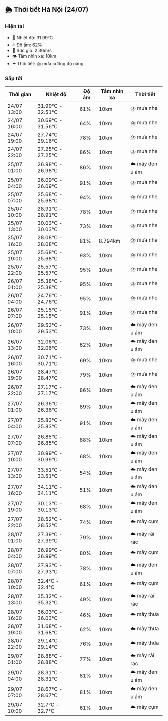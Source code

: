 ## 🌦️ Thời tiết Hà Nội (24/07)

### Hiện tại

- 🌡️ Nhiệt độ: 31.99℃
- 💦 Độ ẩm: 62%
- 💨 Sức gió: 2.36m/s
- 👁️ Tầm nhìn xa: 10km
- ☂️ Thời tiết: ⛈️ mưa cường độ nặng

### Sắp tới

| Thời gian | Nhiệt độ | Độ ẩm | Tầm nhìn xa | Thời tiết |
| --- | --- | --- | --- | --- |
| 24/07 13:00 | 31.99℃ - 32.51℃ | 61% | 10km | ⛈️ mưa nhẹ |
| 24/07 16:00 | 30.69℃ - 31.56℃ | 64% | 10km | ⛈️ mưa nhẹ |
| 24/07 19:00 | 27.74℃ - 29.16℃ | 78% | 10km | ⛈️ mưa nhẹ |
| 24/07 22:00 | 27.25℃ - 27.25℃ | 86% | 10km | ⛈️ mưa nhẹ |
| 25/07 01:00 | 26.98℃ - 26.98℃ | 86% | 10km | ☁️ mây đen u ám |
| 25/07 04:00 | 26.09℃ - 26.09℃ | 91% | 10km | ⛈️ mưa nhẹ |
| 25/07 07:00 | 25.68℃ - 25.68℃ | 94% | 10km | ⛈️ mưa nhẹ |
| 25/07 10:00 | 28.91℃ - 28.91℃ | 78% | 10km | ⛈️ mưa nhẹ |
| 25/07 13:00 | 30.03℃ - 30.03℃ | 73% | 10km | ⛈️ mưa nhẹ |
| 25/07 16:00 | 28.08℃ - 28.08℃ | 81% | 8.794km | ⛈️ mưa nhẹ |
| 25/07 19:00 | 25.68℃ - 25.68℃ | 93% | 10km | ⛈️ mưa nhẹ |
| 25/07 22:00 | 25.57℃ - 25.57℃ | 95% | 10km | ⛈️ mưa nhẹ |
| 26/07 01:00 | 25.38℃ - 25.38℃ | 95% | 10km | ⛈️ mưa nhẹ |
| 26/07 04:00 | 24.76℃ - 24.76℃ | 95% | 10km | ⛈️ mưa nhẹ |
| 26/07 07:00 | 25.15℃ - 25.15℃ | 91% | 10km | ⛈️ mưa nhẹ |
| 26/07 10:00 | 29.53℃ - 29.53℃ | 73% | 10km | ☁️ mây đen u ám |
| 26/07 13:00 | 32.06℃ - 32.06℃ | 62% | 10km | ☁️ mây đen u ám |
| 26/07 16:00 | 30.71℃ - 30.71℃ | 69% | 10km | ⛈️ mưa nhẹ |
| 26/07 19:00 | 28.47℃ - 28.47℃ | 79% | 10km | ⛈️ mưa nhẹ |
| 26/07 22:00 | 27.17℃ - 27.17℃ | 86% | 10km | ☁️ mây đen u ám |
| 27/07 01:00 | 26.36℃ - 26.36℃ | 89% | 10km | ☁️ mây đen u ám |
| 27/07 04:00 | 25.83℃ - 25.83℃ | 91% | 10km | ☁️ mây đen u ám |
| 27/07 07:00 | 26.85℃ - 26.85℃ | 88% | 10km | ☁️ mây đen u ám |
| 27/07 10:00 | 30.99℃ - 30.99℃ | 68% | 10km | ☁️ mây đen u ám |
| 27/07 13:00 | 33.51℃ - 33.51℃ | 54% | 10km | ☁️ mây đen u ám |
| 27/07 16:00 | 34.11℃ - 34.11℃ | 51% | 10km | ☁️ mây đen u ám |
| 27/07 19:00 | 30.13℃ - 30.13℃ | 68% | 10km | ☁️ mây đen u ám |
| 27/07 22:00 | 28.52℃ - 28.52℃ | 74% | 10km | ☁️ mây cụm |
| 28/07 01:00 | 27.39℃ - 27.39℃ | 79% | 10km | ☁️ mây rải rác |
| 28/07 04:00 | 26.99℃ - 26.99℃ | 80% | 10km | ☁️ mây cụm |
| 28/07 07:00 | 27.93℃ - 27.93℃ | 78% | 10km | ☁️ mây đen u ám |
| 28/07 10:00 | 32.4℃ - 32.4℃ | 61% | 10km | ☁️ mây cụm |
| 28/07 13:00 | 35.32℃ - 35.32℃ | 49% | 10km | ☁️ mây rải rác |
| 28/07 16:00 | 36.03℃ - 36.03℃ | 46% | 10km | ☁️ mây thưa |
| 28/07 19:00 | 31.68℃ - 31.68℃ | 62% | 10km | ☁️ mây thưa |
| 28/07 22:00 | 29.14℃ - 29.14℃ | 76% | 10km | ☁️ mây thưa |
| 29/07 01:00 | 28.88℃ - 28.88℃ | 77% | 10km | ☁️ mây rải rác |
| 29/07 04:00 | 28.31℃ - 28.31℃ | 81% | 10km | ☁️ mây đen u ám |
| 29/07 07:00 | 28.67℃ - 28.67℃ | 81% | 10km | ☁️ mây đen u ám |
| 29/07 10:00 | 32.7℃ - 32.7℃ | 61% | 10km | ☁️ mây cụm |
